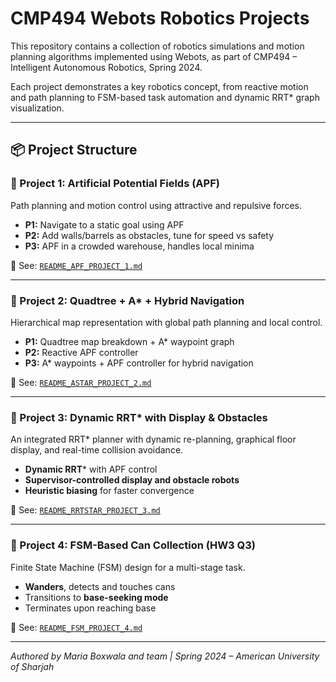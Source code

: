 # CMP494 Webots Robotics Projects

This repository contains a collection of robotics simulations and motion planning algorithms implemented using Webots, as part of CMP494 – Intelligent Autonomous Robotics, Spring 2024.

Each project demonstrates a key robotics concept, from reactive motion and path planning to FSM-based task automation and dynamic RRT* graph visualization.

---

## 📦 Project Structure

### 🔹 Project 1: Artificial Potential Fields (APF)
Path planning and motion control using attractive and repulsive forces.

- **P1:** Navigate to a static goal using APF
- **P2:** Add walls/barrels as obstacles, tune for speed vs safety
- **P3:** APF in a crowded warehouse, handles local minima

📄 See: [`README_APF_PROJECT_1.md`](./APF/README_APF_PROJECT_1.md)

---

### 🔹 Project 2: Quadtree + A* + Hybrid Navigation
Hierarchical map representation with global path planning and local control.

- **P1:** Quadtree map breakdown + A* waypoint graph
- **P2:** Reactive APF controller
- **P3:** A* waypoints + APF controller for hybrid navigation

📄 See: [`README_ASTAR_PROJECT_2.md`](./Astar/README_ASTAR_PROJECT_2.md)

---

### 🔹 Project 3: Dynamic RRT* with Display & Obstacles
An integrated RRT* planner with dynamic re-planning, graphical floor display, and real-time collision avoidance.

- **Dynamic RRT*** with APF control
- **Supervisor-controlled display and obstacle robots**
- **Heuristic biasing** for faster convergence

📄 See: [`README_RRTSTAR_PROJECT_3.md`](./RRTstar/README_RRTSTAR_PROJECT_3.md)

---

### 🔹 Project 4: FSM-Based Can Collection (HW3 Q3)
Finite State Machine (FSM) design for a multi-stage task.

- **Wanders**, detects and touches cans
- Transitions to **base-seeking mode**
- Terminates upon reaching base

📄 See: [`README_FSM_PROJECT_4.md`](./FSM/README_FSM_PROJECT_4.md)

---

*Authored by Maria Boxwala and team | Spring 2024 – American University of Sharjah*


